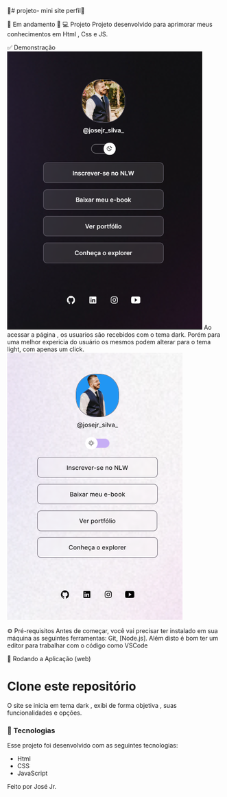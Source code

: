 🚀# projeto- mini site perfil🚀

🚧 Em andamento 🚧 
💻 Projeto
Projeto desenvolvido para aprimorar meus conhecimentos em Html , Css e JS.

✅ Demonstração
<img src="./assets/card.png" alt="">
Ao acessar a página , os usuarios são recebidos com o tema dark. Porém para uma melhor expericia do usuário os mesmos podem alterar para o tema light, com apenas um click.
<img src="./assets/cardLight.png" alt="">


⚙ Pré-requisitos
Antes de começar, você vai precisar ter instalado em sua máquina as seguintes ferramentas: Git, [Node.js]. Além disto é bom ter um editor para trabalhar com o código como VSCode

📗 Rodando a Aplicação (web)
# Clone este repositório

O site se inicia em tema dark , exibi de forma objetiva , suas funcionalidades e opções.
### 🚀 Tecnologias

Esse projeto foi desenvolvido com as seguintes tecnologias:
- Html
- CSS
- JavaScript


Feito por José Jr.

